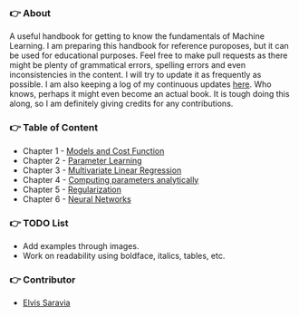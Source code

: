 ### :point_right: About

A useful handbook for getting to know the fundamentals of Machine Learning. I am preparing this handbook for reference puroposes, but it can be used for educational purposes. Feel free to make pull requests as there might be plenty of grammatical errors, spelling errors and even inconsistencies in the content. I will try to update it as frequently as possible. I am also keeping a log of my continuous updates [here](). Who knows, perhaps it might even become an actual book. It is tough doing this along, so I am definitely giving credits for any contributions. 

### :point_right: Table of Content

- Chapter 1 - [Models and Cost Function]()
- Chapter 2 - [Parameter Learning]()
- Chapter 3 - [Multivariate Linear Regression]()
- Chapter 4 - [Computing parameters analytically]()
- Chapter 5 - [Regularization]()
- Chapter 6 - [Neural Networks]()

### :point_right: TODO List
- Add examples through images. 
- Work on readability using boldface, italics, tables, etc.

### :point_right: Contributor
- [Elvis Saravia](http://elvissaravia.com)